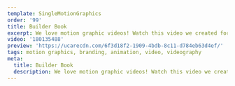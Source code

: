 ```yaml
---
template: SingleMotionGraphics
order: '99'
title: Builder Book
excerpt: We love motion graphic videos! Watch this video we created for BuilderBook.com.au using only motion graphics.
video: '180135488'
preview: 'https://ucarecdn.com/6f3d18f2-1909-4bdb-8c11-d784eb63d4ef/'
tags: motion graphics, branding, animation, video, videography
meta:
  title: Builder Book
  description: We love motion graphic videos! Watch this video we created for BuilderBook.com.au using only motion graphics.
---
```

